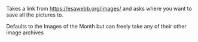 Takes a link from https://esawebb.org/images/ and asks where you want to save all the pictures to.

Defaults to the Images of the Month but can freely take any of their other image archives

